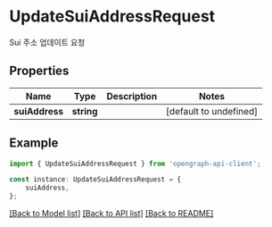 # UpdateSuiAddressRequest

Sui 주소 업데이트 요청

## Properties

Name | Type | Description | Notes
------------ | ------------- | ------------- | -------------
**suiAddress** | **string** |  | [default to undefined]

## Example

```typescript
import { UpdateSuiAddressRequest } from 'opengraph-api-client';

const instance: UpdateSuiAddressRequest = {
    suiAddress,
};
```

[[Back to Model list]](../README.md#documentation-for-models) [[Back to API list]](../README.md#documentation-for-api-endpoints) [[Back to README]](../README.md)
